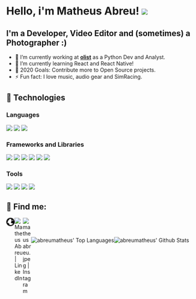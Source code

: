 # Hello, i'm Matheus Abreu! <img src="https://raw.githubusercontent.com/MartinHeinz/MartinHeinz/master/wave.gif" width="30px">

## I'm a Developer, Video Editor and (sometimes) a Photographer :)

- 🍺  I’m currently working at [**olist**](https://github.com/olist) as a Python Dev and Analyst.
- 🌱  I’m currently learning React and React Native!
- 🏁  2020 Goals: Contribute more to Open Source projects.
- ⚡  Fun fact: I love music, audio gear and SimRacing.

## 🔧 Technologies

### Languages

![](https://img.shields.io/badge/Python-informational?style=flat&logo=python&logoColor=white&color=2bbc8a)
![](https://img.shields.io/badge/JavaScript-informational?style=flat&logo=javascript&logoColor=white&color=2bbc8a)
![](https://img.shields.io/badge/Dart-informational?style=flat&logo=dart&logoColor=white&color=2bbc8a)

### Frameworks and Libraries

![](https://img.shields.io/badge/Django-informational?style=flat&logo=django&logoColor=white&color=2bbc8a)
![](https://img.shields.io/badge/Flask-informational?style=flat&logo=flask&logoColor=white&color=2bbc8a)
![](https://img.shields.io/badge/Vue-informational?style=flat&logo=vue.js&logoColor=white&color=2bbc8a)
![](https://img.shields.io/badge/React-informational?style=flat&logo=react&logoColor=white&color=2bbc8a)
![](https://img.shields.io/badge/React_Native-informational?style=flat&logo=react&logoColor=white&color=2bbc8a)
![](https://img.shields.io/badge/Flutter-informational?style=flat&logo=flutter&logoColor=white&color=2bbc8a)

### Tools

![](https://img.shields.io/badge/PostgreSQL-informational?style=flat&logo=postgresql&logoColor=white&color=2bbc8a)
![](https://img.shields.io/badge/Docker-informational?style=flat&logo=docker&logoColor=white&color=2bbc8a)
![](https://img.shields.io/badge/Git-informational?style=flat&logo=git&logoColor=white&color=2bbc8a)
![](https://img.shields.io/badge/AWS-informational?style=flat&logo=amazon-aws&logoColor=white&color=2bbc8a)

## 📱 Find me:

[<img align="left" alt="matheusabreu.com.br" width="22px" src="https://raw.githubusercontent.com/iconic/open-iconic/master/svg/globe.svg" />][website]
[<img align="left" alt="Matheus Abreu| LinkedIn" width="22px" src="https://cdn.jsdelivr.net/npm/simple-icons@v3/icons/linkedin.svg" />][linkedin]
[<img align="left" alt="matheusabreu.jpeg | Instagram" width="22px" src="https://cdn.jsdelivr.net/npm/simple-icons@v3/icons/instagram.svg" />][instagram]

<br />
<br />
<br />

<a href="#">
    <img align="left" alt="abreumatheus' Top Languages" src="https://github-readme-stats.vercel.app/api/top-langs/?username=abreumatheus&show_icons=true&theme=dark" />
</a>
<a href="#">
    <img align="left" alt="abreumatheus' Github Stats" src="https://github-readme-stats.vercel.app/api?username=abreumatheus&show_icons=true&theme=dark" />
</a>

[website]: https://matheusabreu.com.br
[twitter]: https://twitter.com/abreucodes
[instagram]: https://instagram.com/matheusabreu.jpg
[linkedin]: https://linkedin.com/in/matheuspsabreu

